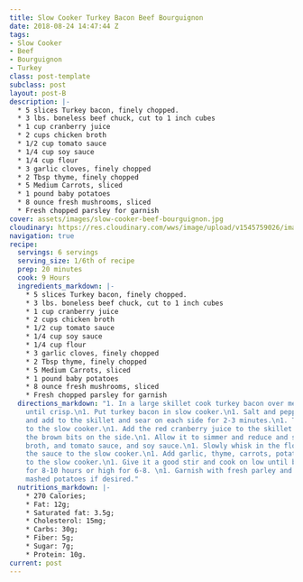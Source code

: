 ```yaml
---
title: Slow Cooker Turkey Bacon Beef Bourguignon
date: 2018-08-24 14:47:44 Z
tags:
- Slow Cooker
- Beef
- Bourguignon
- Turkey
class: post-template
subclass: post
layout: post-B
description: |-
  * 5 slices Turkey bacon, finely chopped.
  * 3 lbs. boneless beef chuck, cut to 1 inch cubes
  * 1 cup cranberry juice
  * 2 cups chicken broth
  * 1/2 cup tomato sauce
  * 1/4 cup soy sauce
  * 1/4 cup flour
  * 3 garlic cloves, finely chopped
  * 2 Tbsp thyme, finely chopped
  * 5 Medium Carrots, sliced
  * 1 pound baby potatoes
  * 8 ounce fresh mushrooms, sliced
  * Fresh chopped parsley for garnish
cover: assets/images/slow-cooker-beef-bourguignon.jpg
cloudinary: https://res.cloudinary.com/wws/image/upload/v1545759026/images/slow-cooker-beef-bourguignon.jpg
navigation: true
recipe:
  servings: 6 servings
  serving_size: 1/6th of recipe
  prep: 20 minutes
  cook: 9 Hours
  ingredients_markdown: |-
    * 5 slices Turkey bacon, finely chopped.
    * 3 lbs. boneless beef chuck, cut to 1 inch cubes
    * 1 cup cranberry juice
    * 2 cups chicken broth
    * 1/2 cup tomato sauce
    * 1/4 cup soy sauce
    * 1/4 cup flour
    * 3 garlic cloves, finely chopped
    * 2 Tbsp thyme, finely chopped
    * 5 Medium Carrots, sliced
    * 1 pound baby potatoes
    * 8 ounce fresh mushrooms, sliced
    * Fresh chopped parsley for garnish
  directions_markdown: "1. In a large skillet cook turkey bacon over medium high heat
    until crisp.\n1. Put turkey bacon in slow cooker.\n1. Salt and pepper the beef
    and add to the skillet and sear on each side for 2-3 minutes.\n1. Transfer beef
    to the slow cooker.\n1. Add the red cranberry juice to the skillet scraping down
    the brown bits on the side.\n1. Allow it to simmer and reduce and slowly add chicken
    broth, and tomato sauce, and soy sauce.\n1. Slowly whisk in the flour.\n1. Add
    the sauce to the slow cooker.\n1. Add garlic, thyme, carrots, potatoes, and mushrooms
    to the slow cooker.\n1. Give it a good stir and cook on low until beef is tender
    for 8-10 hours or high for 6-8. \n1. Garnish with fresh parley and serve with
    mashed potatoes if desired."
  nutritions_markdown: |-
    * 270 Calories;
    * Fat: 12g;
    * Saturated fat: 3.5g;
    * Cholesterol: 15mg;
    * Carbs: 30g;
    * Fiber: 5g;
    * Sugar: 7g;
    * Protein: 10g.
current: post
---
```


